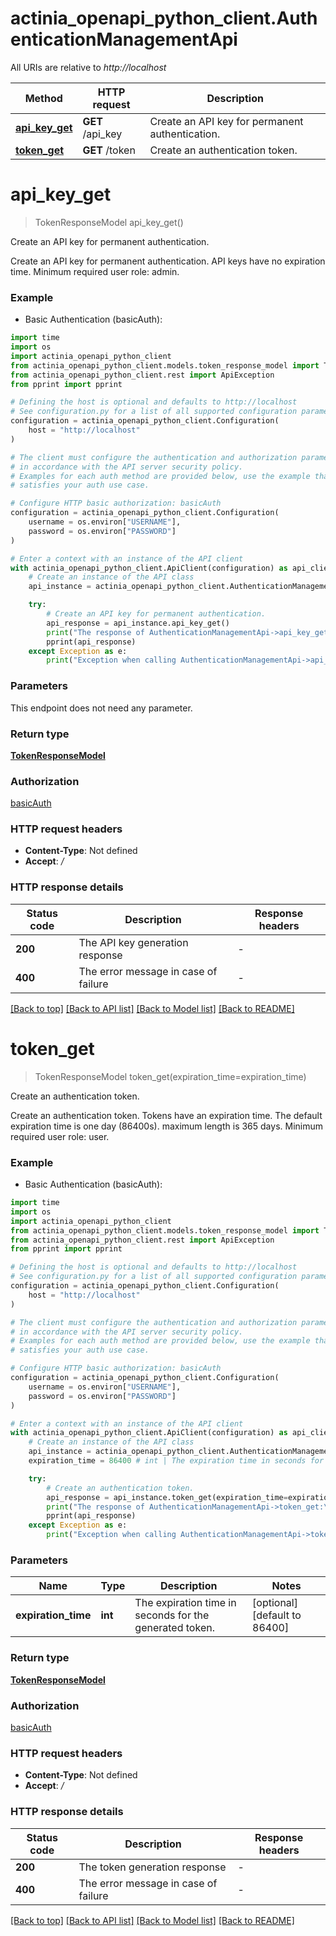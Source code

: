 # actinia_openapi_python_client.AuthenticationManagementApi

All URIs are relative to *http://localhost*

Method | HTTP request | Description
------------- | ------------- | -------------
[**api_key_get**](AuthenticationManagementApi.md#api_key_get) | **GET** /api_key | Create an API key for permanent authentication.
[**token_get**](AuthenticationManagementApi.md#token_get) | **GET** /token | Create an authentication token.


# **api_key_get**
> TokenResponseModel api_key_get()

Create an API key for permanent authentication.

Create an API key for permanent authentication. API keys have no expiration time. Minimum required user role: admin.

### Example

* Basic Authentication (basicAuth):
```python
import time
import os
import actinia_openapi_python_client
from actinia_openapi_python_client.models.token_response_model import TokenResponseModel
from actinia_openapi_python_client.rest import ApiException
from pprint import pprint

# Defining the host is optional and defaults to http://localhost
# See configuration.py for a list of all supported configuration parameters.
configuration = actinia_openapi_python_client.Configuration(
    host = "http://localhost"
)

# The client must configure the authentication and authorization parameters
# in accordance with the API server security policy.
# Examples for each auth method are provided below, use the example that
# satisfies your auth use case.

# Configure HTTP basic authorization: basicAuth
configuration = actinia_openapi_python_client.Configuration(
    username = os.environ["USERNAME"],
    password = os.environ["PASSWORD"]
)

# Enter a context with an instance of the API client
with actinia_openapi_python_client.ApiClient(configuration) as api_client:
    # Create an instance of the API class
    api_instance = actinia_openapi_python_client.AuthenticationManagementApi(api_client)

    try:
        # Create an API key for permanent authentication.
        api_response = api_instance.api_key_get()
        print("The response of AuthenticationManagementApi->api_key_get:\n")
        pprint(api_response)
    except Exception as e:
        print("Exception when calling AuthenticationManagementApi->api_key_get: %s\n" % e)
```



### Parameters
This endpoint does not need any parameter.

### Return type

[**TokenResponseModel**](TokenResponseModel.md)

### Authorization

[basicAuth](../README.md#basicAuth)

### HTTP request headers

 - **Content-Type**: Not defined
 - **Accept**: */*

### HTTP response details
| Status code | Description | Response headers |
|-------------|-------------|------------------|
**200** | The API key generation response |  -  |
**400** | The error message in case of failure |  -  |

[[Back to top]](#) [[Back to API list]](../README.md#documentation-for-api-endpoints) [[Back to Model list]](../README.md#documentation-for-models) [[Back to README]](../README.md)

# **token_get**
> TokenResponseModel token_get(expiration_time=expiration_time)

Create an authentication token.

Create an authentication token. Tokens have an expiration time. The default expiration time is one day (86400s). maximum length is 365 days. Minimum required user role: user.

### Example

* Basic Authentication (basicAuth):
```python
import time
import os
import actinia_openapi_python_client
from actinia_openapi_python_client.models.token_response_model import TokenResponseModel
from actinia_openapi_python_client.rest import ApiException
from pprint import pprint

# Defining the host is optional and defaults to http://localhost
# See configuration.py for a list of all supported configuration parameters.
configuration = actinia_openapi_python_client.Configuration(
    host = "http://localhost"
)

# The client must configure the authentication and authorization parameters
# in accordance with the API server security policy.
# Examples for each auth method are provided below, use the example that
# satisfies your auth use case.

# Configure HTTP basic authorization: basicAuth
configuration = actinia_openapi_python_client.Configuration(
    username = os.environ["USERNAME"],
    password = os.environ["PASSWORD"]
)

# Enter a context with an instance of the API client
with actinia_openapi_python_client.ApiClient(configuration) as api_client:
    # Create an instance of the API class
    api_instance = actinia_openapi_python_client.AuthenticationManagementApi(api_client)
    expiration_time = 86400 # int | The expiration time in seconds for the generated token. (optional) (default to 86400)

    try:
        # Create an authentication token.
        api_response = api_instance.token_get(expiration_time=expiration_time)
        print("The response of AuthenticationManagementApi->token_get:\n")
        pprint(api_response)
    except Exception as e:
        print("Exception when calling AuthenticationManagementApi->token_get: %s\n" % e)
```



### Parameters

Name | Type | Description  | Notes
------------- | ------------- | ------------- | -------------
 **expiration_time** | **int**| The expiration time in seconds for the generated token. | [optional] [default to 86400]

### Return type

[**TokenResponseModel**](TokenResponseModel.md)

### Authorization

[basicAuth](../README.md#basicAuth)

### HTTP request headers

 - **Content-Type**: Not defined
 - **Accept**: */*

### HTTP response details
| Status code | Description | Response headers |
|-------------|-------------|------------------|
**200** | The token generation response |  -  |
**400** | The error message in case of failure |  -  |

[[Back to top]](#) [[Back to API list]](../README.md#documentation-for-api-endpoints) [[Back to Model list]](../README.md#documentation-for-models) [[Back to README]](../README.md)

